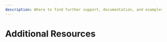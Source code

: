 ```yaml
---
description: Where to find further support, documentation, and examples.
---
```


# Additional Resources

